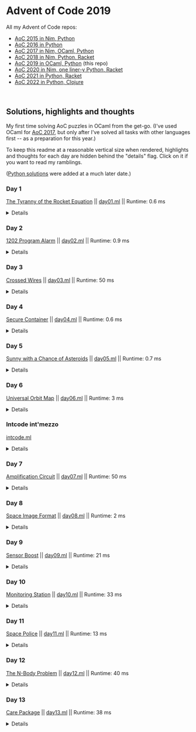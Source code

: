 # Advent of Code 2019

All my Advent of Code repos:

* [AoC 2015 in Nim, Python](https://github.com/narimiran/advent_of_code_2015)
* [AoC 2016 in Python](https://github.com/narimiran/advent_of_code_2016)
* [AoC 2017 in Nim, OCaml, Python](https://github.com/narimiran/AdventOfCode2017)
* [AoC 2018 in Nim, Python, Racket](https://github.com/narimiran/AdventOfCode2018)
* [AoC 2019 in OCaml, Python](https://github.com/narimiran/AdventOfCode2019) (this repo)
* [AoC 2020 in Nim, one liner-y Python, Racket](https://github.com/narimiran/AdventOfCode2020)
* [AoC 2021 in Python, Racket](https://github.com/narimiran/AdventOfCode2021)
* [AoC 2022 in Python, Clojure](https://github.com/narimiran/AdventOfCode2022)


&nbsp;


## Solutions, highlights and thoughts

My first time solving AoC puzzles in OCaml from the get-go.
(I've used OCaml for [AoC 2017](https://github.com/narimiran/AdventOfCode2017),
but only after I've solved all tasks with other languages first -- as a preparation for this year.)

To keep this readme at a reasonable vertical size when rendered,
highlights and thoughts for each day are hidden behind the "details" flag.
Click on it if you want to read my ramblings.

([Python solutions](python/) were added at a much later date.)



### Day 1

[The Tyranny of the Rocket Equation](http://adventofcode.com/2019/day/1) || [day01.ml](ocaml/day01.ml) || Runtime: 0.6 ms

<details>

We have two slightly different functions (`f`) for each part, so counting the total boils down to:
```ocaml
List.fold_left (fun acc x -> acc + f x) 0
```

</details>



### Day 2

[1202 Program Alarm](http://adventofcode.com/2019/day/2) || [day02.ml](ocaml/day02.ml) || Runtime: 0.9 ms

<details>

Our inputs are such that there is no need to iterate through all possible `verb`s,
we can always leave `verb` at zero and later on calculate it from the difference between the desired and given output.
```ocaml
let result = intcode |> set_up [(1, noun)] |> run in
let verb = output - result in
if verb < 100 then
  100 * noun + verb
```

</details>



### Day 3

[Crossed Wires](http://adventofcode.com/2019/day/3) || [day03.ml](ocaml/day03.ml) || Runtime: 50 ms

<details>

Initial idea was to create a `Map` for every wire and then to find intersections via `Map.merge`:
```ocaml
let path_a = follow wire_a
let path_b = follow wire_b

let intersections = find_intersections path_a path_b

let () =
  intersections |> find closest;
  intersections |> find shortest
```
Although elegant, it was very inefficient. (Runtime around 180 ms)

Current solution treats wires differently:
The first wire is used to populate a `Hashtbl` with all visited points as keys and the number of steps taken as values.
The second wire is used only to check for intersections.
This gives 3.5x performance boost.
```ocaml
let () =
  wire_a |> visit_all_points;
  wire_b |> find_intersections;

  intersections |> find closest;
  intersections |> find shortest
```

</details>



### Day 4

[Secure Container](http://adventofcode.com/2019/day/4) || [day04.ml](ocaml/day04.ml) || Runtime: 0.6 ms

<details>

The initial solution iterated through the whole range between `low` and `high`,
converting each number to `String` or `OSeq` (I've tried both versions):
```ocaml
let solve ~part =
  let f = if part = 1 then ( >= ) else ( = ) in
  let res = ref 0 in
  for i = low to high do
    let sq = String.to_seq (string_of_int i) in
    if not_decr sq then
      let groups = sq |> OSeq.group ~eq:Char.equal in
      if OSeq.exists (fun g -> f (OSeq.length g) 2) groups then incr res
  done;
  !res
```
This had 1.3 **b**illion instructions and its runtime was around 130 ms.

Current solution is much uglier: it has six for-loops to iterate on each digit,
where lower bound for each digit is dependant on the digit before it.
Also, we iterate over potential candidates only once, and test for both parts:
```ocaml
let digit_groups = [ a; b; c; d; e; f ] |> group_lengths in
if digit_groups |> has_multiples then incr part_1;
if digit_groups |> has_duplicates then incr part_2
```
where `group_lengths` is a specialised and optimized version of `CCList.group_succ`
just for this task:
No unnecessary creations of lists of groups and `List.rev`,
we're interested only in number of members of each group of the same digit:
```ocaml
let group_lengths l =
  let rec aux acc cur amnt l =
    match cur, l with
    | _, [] -> amnt :: acc
    | y, x :: tl when Int.equal x y -> aux acc x (amnt+1) tl
    | _, x :: tl -> aux (amnt :: acc) x 1 tl
  in
  aux [] 0 0 l
```

The result of changing the algorithm and applying these micro-optimisations?
900k instructions (1500 times less than original!) and its runtime is 0.6 ms.
If it is ugly but it works... :)

Bonus: the main function looks like `>>=`.

</details>



### Day 5

[Sunny with a Chance of Asteroids](http://adventofcode.com/2019/day/5) || [day05.ml](ocaml/day05.ml) || Runtime: 0.7 ms

<details>

Below are the notes from the original version of `day05.ml`, together with the bug that
had bit me later on Day 9 (`let dest = a.(ip+3)`).
After Day 9 was released, the common logic from days 2, 5, 7 and 9 was extracted to
`intcode` module, and the solutions for those days were vastly simplified.
(See ["Intcode int'mezzo"](#intcode-intmezzo) below for more details.)

----

After you finally manage to read and understand what the instructions want from you,
the task becomes quite straight-forward.
Not counting the warm-up task on Day 1, I would say this was the easiest one so far:
Take Day 2, add new opcodes, change some details, and you're done.

Our "intcode computer" is starting to evolve and soon enough (but not yet)
these things should be probably put in a separate module which will be used by multiple tasks.

The initial solution had 8 separate branches for 8 separate opcodes.
Simple and straightforward, but lots of unnecessary duplication:
I've noticed that I can group together opcodes 1&2, 5&6, and 7&8 —
the only difference between them was the function/operation involved,
so the logical thing to do was to define custom operator for each group:
```ocaml
let ( +|* ) = if op = 1 then ( + ) else ( * ) in
a.(dest) <- n +|* v

let ( <>|= ) = if op = 5 then ( <> ) else ( = ) in
if n <>|= 0 then v else ip+3

let ( <|= ) = if op = 7 then ( < ) else ( = ) in
a.(dest) <- if n <|= v then 1 else 0
```

Operation deduplication half way done.
Groups 1&2 and 7&8 still had a lot of things in common
(they both read two parameters, have the same destination location (`ip+3`), do the same jump (`ip+4`))
so in the end they were put in the same branch to cut duplicated stuff some more:
```ocaml
let noun = read_param 1 in
match a.(ip) mod 100 with
| 1 | 2 | 7 | 8 as op ->
  let verb = read_param 2 in
  let dest = a.(ip+3) in
  a.(dest) <-
    (match op with
     | 1 -> noun + verb
     | 2 -> noun * verb
     | 7 -> CCBool.to_int (noun < verb)
     | 8 -> CCBool.to_int (noun = verb)
     | _ -> failwith "ocaml, you silly");
  ip+4
```

Yes I've removed some of the custom operators defined above, so some duplication is reintroduced.
I find it more readable this way.

</details>



### Day 6

[Universal Orbit Map](http://adventofcode.com/2019/day/6) || [day06.ml](ocaml/day06.ml) || Runtime: 3 ms

<details>

Ungh! Quest for my future self:
can you understand all the functions your previous self has written here?

We go through the input and create two `Map`s, one (used for the first part of the task)
containing `parent -> children` relationships (called `p2c`),
and the other containing `kid -> parent` relationships (called `k2p`) for the second part.

Part 1 is the recursive traversal through `"COM"`'s children, their children,
their children's children, ... counting the total distance to `"COM"`:
```ocaml
let rec traverse n key =
  match children with
  | [] -> n
  | _ ->
    let children_distances = List.map (traverse (n+1)) children in
    n + List.fold_left (+) 0 children_distances
```

The second part first builds the list of all ancestors for `"YOU"` and `"SAN"`:
```ocaml
let rec traverse relations acc = function
  | "COM" -> acc
  | kid ->
    let parent = relations |> RelationMap.find kid in
    traverse relations (parent::acc) parent
```

Both of those lists start with `"COM"` and all the common ancestors for both `"YOU"` and `"SAN"`.
We need to remove those, and what remains is the answer for the second part:
```ocaml
let rec calc_orbital_transfers you san =
  match you, san with
  | x::xs, y::ys when x = y -> calc_orbital_transfers xs ys
  | _, _ -> List.length you + List.length san
```

</details>



### Intcode int'mezzo

[intcode.ml](ocaml/lib/intcode.ml)

<details>

From Day 5 notes:

> Our "intcode computer" is starting to evolve and soon enough (but not yet)
> these things should be probably put in a separate module which will be used
> by multiple tasks.

The refactoring time has come.

When Day 7 was released, I wasn't at home so I couldn't solve it at that time.
I've read the task and realised that my current implementation from Day 5 won't fit for it,
I would need to refactor it so the state between runs remains preserved.

In the mean time, Day 9 was released, and with it our "intcode computer" implementation
is complete.
A perfect time to extract all the useful functions in a separate module.

Our computer can be in three states:
1. running - executing instructions until one of two things happen:
2. waiting - computer's input queue is empty and it can't continue until it receives an input
3. halted - computer has reached intcode 99

The computer is now represented as a `record`:
```ocaml
type state = Running | Waiting | Halted

type computer = {
  ram : int array;
  ip : int;
  rp : int;
  state : state;
  in_queue : int Queue.t;
  out_queue : int Queue.t;
}
```
where `ip` and `rp` are instruction and relative pointers, respectively, and
`in_queue` and `out_queue` are FIFO queues.

Computer initialization supports specifying arbitrary RAM size (with the 4096 as the default).
```ocaml
let initialize_computer ?(ram_size=4096) instructions =
  let ram = initialize_memory ram_size instructions in
  let in_queue = Queue.create () in
  let out_queue = Queue.create () in
  { ram; ip = 0; rp = 0; state = Running; in_queue; out_queue }
```

We can write to `in_queue` and read from `out_queue`, either the next output value
(days 7, 9, 11) or the last value in the queue (Day 5).
```ocaml
let receive value comp =
  Queue.add value comp.in_queue;
  comp

let get_next_output comp =
  Queue.take comp.out_queue

let get_last_output comp =
  comp.out_queue
  |> Queue.to_seq
  |> OSeq.reduce (fun _ v -> v)
```

When the computer has stopped (either waiting or halted), the whole state is
returned as different tasks need different values from it.
```ocaml
let run_until_halt comp =
  let rec run comp =
    match comp.state with
    | Halted | Waiting -> comp
    | Running -> comp |> execute_opcode |> run
  in
  { comp with state = Running } |> run
```

</details>



### Day 7

[Amplification Circuit](http://adventofcode.com/2019/day/7) || [day07.ml](ocaml/day07.ml) || Runtime: 50 ms

<details>

Now that [my intcode module](ocaml/lib/intcode.ml) is complete, the main problem
of this task becomes how to repeatedly loop through the amplifiers until one
of them halts.

[`CCList.fold_map`](https://c-cube.github.io/ocaml-containers/dev/containers/CCList/index.html#val-fold_map)
proved to be very useful for this:
It takes an accumulator (just like the regular `fold_left`), which in our case is
the output of the previous computer/amplifier; and it returns a tuple containing
both the accumulator and the modified list (like `map`), which are our computers/amplifiers
after they had run this time.
We need both of those outputs.

Using that function, we can recursively run all of our computers until one of them halted:
```ocaml
let rec get_output (score, computers) =
  if some_halted computers then score
  else
    computers
    |> CCList.fold_map
      (fun last_output comp ->
         let comp' =
           comp
           |> Intcode.receive last_output
           |> Intcode.run_until_halt in
         comp'.output, comp')
      score
    |> get_output
```

With that in place, finding the solution for both parts is just a matter of running
all the permutations of phase settings, and finding the maximal output:
```ocaml
let solve =
  permutations
  %> List.fold_left
    (fun acc perm ->
       let computers = create_computers perm in
       (0, computers) |> get_output |> max acc)
    0
```

</details>



### Day 8

[Space Image Format](http://adventofcode.com/2019/day/8) || [day08.ml](ocaml/day08.ml) || Runtime: 2 ms

<details>

This is an easy one after Day 7, which was the hardest one so far for me.

The first part is boring:
We count the number of each digit per layer, and find the layer with the fewest zeros.

The second part is more interesting.
For each pixel, we recursively try to find its color, starting from the top-most
layer and until we reach a layer with a non-transparent pixel.
Not a very efficient way of doing things (we repeatedly go through the list of layers,
and then for each layer we go to `nth` pixel), but it wins for its simplicity:
```ocaml
let rec pixel_color layers pixel =
  match layers with
  | [] -> failwith "pixel is transparent"
  | layer :: below ->
    (match List.nth layer pixel with
     | '0' -> ' '
     | '1' -> '#'
     | '2' -> pixel_color below pixel
     | _ -> failwith "invalid input")
```

</details>



### Day 9

[Sensor Boost](http://adventofcode.com/2019/day/9) || [day09.ml](ocaml/day09.ml) || Runtime: 21 ms

<details>

This task has brought a relative pointer (`rp`) and a new mode (`2`):
```ocaml
  match mode with
  | 0 -> param_val
  | 1 -> ip + param
  | 2 -> rp + param_val
```

With that in place, the [intcode computer](ocaml/lib/intcode.ml) is now complete.

This felt even easier than Day 5.

</details>



### Day 10

[Monitoring Station](http://adventofcode.com/2019/day/10) || [day10.ml](ocaml/day10.ml) || Runtime: 33 ms

<details>

At first I didn't even bother to solve this one because all I could think of
was some lousy `O(n^2)` algorithm, and "Surely, that can't be it, I need
something more clever than that!".
As it turns out, there's no need to be more clever than that
(and don't call me Shirley!).

Initially I solved the first part without `atan2` because I was afraid of
floating point errors:
```ocaml
let slope (x1, y1) (x2, y2) =
  let dx = x2 - x1 in
  let dy = y2 - y1 in
  let d = gcd dx dy |> abs in
  let dx' = dx / d in
  let dy' = dy / d in
  (dx', dy')
```

Later on, for the second part, I decided to use `atan2` to keep things simple,
so I refactored everything to use it.

The first thing to notice in the task is that we are *not* in the usual
right-hand Cartesian coordinate system (where y-axis is counter-clockwise
from the x-axis), but in the left-hand one (y-axis points downwards).
Or to put it differently, instead of the usual `x-y` coordinate system,
we are in the rotated-clockwise `y-x` (right-hand!) coordinate system.

This means we can still have the meaningful results of `atan2` by providing
its arguments in reverse (`atan2 x y` instead of the usual `atan2 y x`).

To find the 200th asteroid in the clockwise direction starting from pointing
upwards, we need to sort the angles from the largest to smallest:
```ocaml
let angle_cmp (phi1, _) (phi2, _) = - Float.compare phi1 phi2
```

Fortunately, `Float.compare` correctly deals with any floating point inaccuracies,
so we're able to filter out all asteroids with the same relative angle to
our monitoring station:
```ocaml
asterioids
|> relative_locations station
|> OSeq.sort_uniq ~cmp:angle_cmp
|> OSeq.nth 199
```

</details>



### Day 11

[Space Police](http://adventofcode.com/2019/day/11) || [day11.ml](ocaml/day11.ml) || Runtime: 13 ms

<details>

We are once again in left-hand Cartesian coordinate system with y-axis pointing downwards,
and we must take that into an account when making turns.

A direction is defined as `(x, y)` tuple with possible values `(1, 0)` (right),
`(-1, 0)` (left), `(0, 1)` (down!), and `(0, -1)` (up!).
To make a turn we use the following function:
```ocaml
let rotate (x, y) = function
  | Left -> (y, -x)
  | Right -> (-y, x)
```

Painting the hull is a matter of recursively following the rules of the task,
until the computer halts:

1. read input from the current position
1. run computer until it can't run no more (`Waiting` state)
1. read the two outputs (`color` and `turn`, respectively)
1. paint the current position
1. change direction
1. move to the next position

```ocaml
let input = panels |> PanelMap.get_or ~default:0 pos in
let comp' =
  comp
  |> Intcode.receive input
  |> Intcode.run_until_halt in
let color = comp' |> Intcode.get_next_output in
let turn = comp' |> Intcode.get_next_output |> Turn.of_int in
let panels' = panels |> PanelMap.add pos color in
let dir' = turn |> Turn.rotate dir in
let pos' = Coord.(pos + dir') in
paint panels' pos' dir' comp'
```

</details>



### Day 12

[The N-Body Problem](http://adventofcode.com/2019/day/12) || [day12.ml](ocaml/day12.ml) || Runtime: 40 ms

<details>

The famous n-body problem! Woohoo!

When I saw the input, I immediately remembered a
[similar task ("Particle Swarm") from AoC 2017](https://adventofcode.com/2017/day/20).
Not because I have a really good memory (I don't), but because I've solved AoC 2017 just
one month ago, as a preparation for this year.

So let's reuse some data-types from
[that solution](https://github.com/narimiran/AdventOfCode2017/blob/master/ocaml/day20.ml),
it might be an overkill but who knows, it may be useful for the second part:
```ocaml
type coord = { x : int; y : int; z : int }
type moon = { p : coord; v : coord }
```

There is also no need for regex, `sscanf` does the job very well for these kinds
of inputs:
```ocaml
let zeros = { x = 0; y = 0; z = 0 }

let create_moon x y z = {
  p = { x; y; z };
  v = zeros;
}

let parse_line line =
  Scanf.sscanf
    line
    "<x=%d, y=%d, z=%d>"
    create_moon
```

Following the instructions on how to first calculate and then apply the gravity
to velocity, followed by applying velocity to positions, the first part is just
running the simulation with 1000 time steps, and calculating the total energy
of the system:
```ocaml
let time_step moons =
  moons
  |> List.map (apply_gravity moons)
  |> List.map apply_velocity

let part_1 =
  let open CCFun in
  simulate 1000
  %> List.map total_energy
  %> List.fold_left (+) 0
```

And then... the second part appears.
The first thing to do is just to ignore the instructions, which say
*"the universe might last for a very long time before repeating"*.

After a while, a change of mind.
Ok, we might want to listen to the instructions after all :)

A thought comes to my mind:
There are multiple bodies which behave periodically, but each (probably) has
its own period.
We need to break this problem down into smaller ones, calculate the periods
for each smaller problem and then find the least common multiple.

The question remains: what are the smaller problems here?
I had several wrong guesses before it dawned on me: the directions
are independent of each other.

That discovery is the best part of the solution for part 2.
The code is quite ugly and I won't be posting it here.

There are several parts where you can potentially make your code faster.
- The first thing to notice is that you don't have to save every configuration,
  the system will return at its original configuration.
- The second thing that speeds things up is that you can only look for the time
  where the velocities for each moon will return to its original values (zeros).
  This happens twice per period (the initial state, and then the "farthest" state),
  so we can find when this happens and then multiply the result by 2.

</details>



### Day 13

[Care Package](http://adventofcode.com/2019/day/13) || [day13.ml](ocaml/day13.ml) || Runtime: 38 ms

<details>

Another odd day, another intcode task.

The first part is straight-forward.
Run the computer until it is halted, and then go through the outputs to count
how many times you encounter a `Block` tile.
This could have been done simply by counting number of `2`s seen, but that
felt like a magic number, so I created a `Tile` module, so that there is no
confusion about it:
```ocaml
module Tile = struct
  type t = Empty | Wall | Block | Paddle | Ball

  let of_int = function
    | 0 -> Empty
    | 1 -> Wall
    | 2 -> Block
    | 3 -> Paddle
    | 4 -> Ball
    | _ -> failwith "invalid tile"
end
```

The second part was very problematic for me because I didn't understand that we
need to read *all* the outputs every time we halt.
I first thought it was just three outputs each time, and it took me a lot of
time to figure that one out.
I would have appreciated a more detailed instructions for the second part.

Having a `Tile` module also makes finding a paddle and a ball more readable
and understandable than just having some "magic numbers" like 3 and 4:

```ocaml
let (x, y, t) = comp |> Intcode.get_next_3_outputs in
if (x, y) = (-1, 0) then score := t
else
  match Tile.of_int t with
  | Tile.Paddle -> paddle_pos := x
  | Tile.Ball -> ball_pos := x
  | _ -> ()
```

</details>
